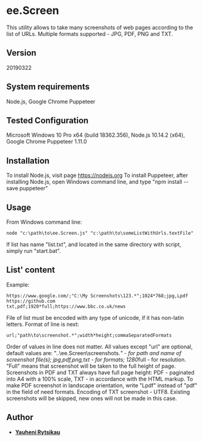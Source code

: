 # ee.Screen

This utility allows to take many screenshots of web pages according to the list of URLs.
Multiple formats supported - JPG, PDF, PNG and TXT.


## Version
20190322


## System requirements
Node.js, Google Chrome Puppeteer


## Tested Configuration
Microsoft Windows 10 Pro x64 (build 18362.356), Node.js 10.14.2 (x64), Google Chrome Puppeteer 1.11.0


## Installation
To install Node.js, visit page https://nodejs.org
To install Puppeteer, after installing Node.js, open Windows command line, and type "npm install --save puppeteer"


## Usage
From Windows command line:
```
node "c:\path\to\ee.Screen.js" "c:\path\to\someListWithUrls.textFile"
```
If list has name "list.txt", and located in the same directory with script, simply run "start.bat".


## List' content
Example:
```
https://www.google.com/;"C:\My Screenshots\123.*";1024*768;jpg,Lpdf
https://github.com
txt,pdf;1920*full;https://www.bbc.co.uk/news
```
File of list must be encoded with any type of unicode, if it has non-latin letters.
Format of line is next:
```
url;"path\to\screenshot.*";width*height;commaSeparatedFormats
```
Order of values in line does not matter. All values except "url" are optional, default values are:
"..\ee.Screen\screenshots.*" - for path and name of screenshot file(s);
jpg,pdf,png,txt - for formats;
1280*full - for resolution.
"Full" means that screenshot will be taken to the full height of page.
Screenshots in PDF and TXT always have full page height:
PDF - paginated into A4 with a 100% scale, TXT - in accordance with the HTML markup.
To make PDF screenshot in landscape orientation, write "Lpdf" instead of "pdf" in the field of need formats.
Encoding of TXT screenshot - UTF8.
Existing screenshots will be skipped, new ones will not be made in this case.


## Author
* [**Yauheni Rytsikau**](https://github.com/rytsikau)

